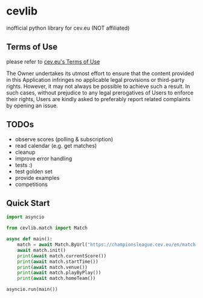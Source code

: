 # cevlib
inofficial python library for cev.eu (NOT affiliated)

## Terms of Use
please refer to [cev.eu's Terms of Use](https://www.cev.eu/terms-of-use/)

The Owner undertakes its utmost effort to ensure that the content provided in this Application infringes no applicable legal provisions or third-party rights. However, it may not always be possible to achieve such a result.
In such cases, without prejudice to any legal prerogatives of Users to enforce their rights, Users are kindly asked to preferably report related complaints by opening an issue.

## TODOs
- observe scores (polling & subscription)
- read calendar (e.g. get matches)
- cleanup
- improve error handling
- tests :)
- test golden set
- provide examples
- competitions

## Quick Start

```python
import asyncio

from cevlib.match import Match

async def main():
    match = await Match.ByUrl("https://championsleague.cev.eu/en/match-centres/cev-champions-league-volley-2022/men/clm-61-cucine-lube-civitanova-v-ok-merkur-maribor/")
    await match.init()
    print(await match.currentScore())
    print(await match.startTime())
    print(await match.venue())
    print(await match.playByPlay())
    print(await match.homeTeam())

asyncio.run(main())
```